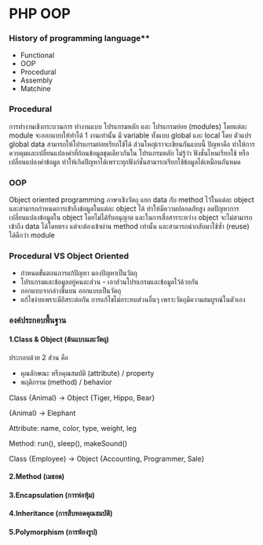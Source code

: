 # PHP OOP

### History of programming language**

- Functional
- OOP
- Procedural
- Assembly
- Matchine

### Procedural
การทำงานเชิงกระบวนการ ทำงานแบบ โปรแกรมหลัก และ โปรแกรมย่อย (modules) โดยแต่ละ module จะออกแบบให้ทำได้ 1 งานเท่านั้น
มี variable ทั้งแบบ global และ local โดย ตัวแปร global data สามารถให้โปรแกรมย่อยเรียกใช้ได้ ส่วนใหญ่เราจะเขียนกันแบบนี้
ปัญหาคือ ทำให้การควบคุมและเปลี่ยนแปลงค่าที่ก้อนข้อมูลชุดเดียวกันใน โปรแกรมหลัก ไม่รู้ว่า ฟังชั่นไหนเรียกใช้ หรือเปลี่ยนแปลงค่าข้อมูล
ทำให้เกิดปัญหาได้เพราะทุกฟังก์ชั่นสามารถเรียกใช้ข้อมูลได้เหมือนกันหมด

### OOP

Object oriented programming ภาษาเชิงวัตถุ
แยก data กับ method ไว้ในแต่ละ object และสามารถกำหนดการเข้่าถึงข้อมูลในแต่ละ object ได้ ทำให้มีความปลอดภัยสูง
ลดปัญหาการเปลี่ยนแปลงข้อมูลใน object โดยไม่ได้รับอนุญาต
และในการสื่อสารระหว่าง object จะไม่สามารถเข้าถึง data ได้โดยตรง แต่จะต้องเข้าผ่าน method เท่านั้น
และสามารถนำกลับมาใช้ซ้ำ (reuse) ได้ดีกว่า module

### Procedural VS Object Oriented
- กำหนดขั้นตอนการแก้ปัญหา                    มองปัญหาเป็นวัตถุ
- โปรแกรมและข้อมูลอยู่คนละส่วน                - เอาส่วนโปรแกรมและข้อมูลไว้ด้วยกัน
- ออกแบบจากล่างขึ้นบน                       ออกแบบเป็นวัตถุ
- แก้ไขง่ายเพราะมีอิสระต่อกัน                  การแก้ไขไม่กระทบส่วนอื่นๆ เพราะวัตถุมีความสมบูรณ์ในตัวเอง

### องค์ประกอบพื้นฐาน
#### 1.Class & Object (ต้นแบบและวัตถุ)

ประกอบด้วย 2 ส่วน คือ
- คุณลักษณะ หรือคุณสมบัติ (attribute) / property
- พฤติกรรม (method) / behavior

Class {Animal} -> Object {Tiger, Hippo, Bear}

{Animal} -> Elephant

Attribute: name, color, type, weight, leg

Method: run(), sleep(), makeSound()

Class {Employee} -> Object {Accounting, Programmer, Sale}

#### 2.Method (เมธอด)

#### 3.Encapsulation (การห่อหุ้ม)

#### 4.Inheritance (การสืบทอดคุณสมบัติ)

#### 5.Polymorphism (การพ้องรูป)



